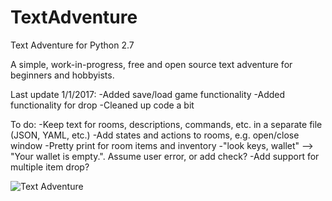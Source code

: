 # TextAdventure

Text Adventure for Python 2.7

A simple, work-in-progress, free and open source text adventure for beginners and hobbyists.

Last update 1/1/2017:
-Added save/load game functionality
-Added functionality for drop
-Cleaned up code a bit

To do:
-Keep text for rooms, descriptions, commands, etc. in a separate file (JSON, YAML, etc.)
-Add states and actions to rooms, e.g. open/close window
-Pretty print for room items and inventory
-"look keys, wallet" --> "Your wallet is empty.". Assume user error, or add check?
-Add support for multiple item drop?

![Text Adventure](http://i.imgur.com/uAAv4Gb.png)

